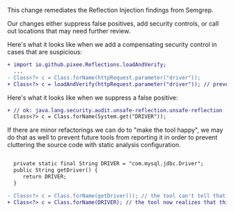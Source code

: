 This change remediates the Reflection Injection findings from Semgrep.

Our changes either suppress false positives, add security controls, or call out locations that may need further review.

Here's what it looks like when we add a compensating security control in cases that are suspicious:
```diff
+ import io.github.pixee.Reflections.loadAndVerify;
  ...
- Class<?> c = Class.forName(httpRequest.parameter("driver"));
+ Class<?> c = loadAndVerify(httpRequest.parameter("driver")); // prevent loading dangerous types
```

Here's what it looks like when we suppress a false positive:
```diff
+ // ok: java.lang.security.audit.unsafe-reflection.unsafe-reflection
  Class<?> c = Class.forName(System.get("DRIVER"));
```

If there are minor refactorings we can do to "make the tool happy", we may do that as well to prevent future tools from reporting it in order to prevent cluttering the source code with static analysis configuration.
```diff

  private static final String DRIVER = "com.mysql.jdbc.Driver";
  public String getDriver() {
     return DRIVER;
  }

- Class<?> c = Class.forName(getDriver()); // the tool can't tell that this is fine 
+ Class<?> c = Class.forName(DRIVER); // the tool now realizes that this is a constant
```
